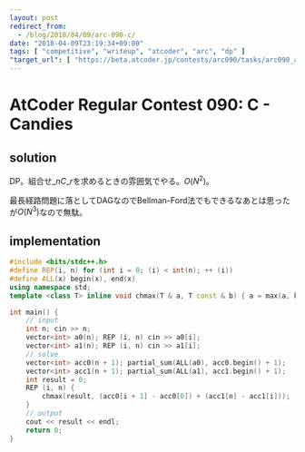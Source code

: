 ```yaml
---
layout: post
redirect_from:
  - /blog/2018/04/09/arc-090-c/
date: "2018-04-09T23:19:34+09:00"
tags: [ "competitive", "writeup", "atcoder", "arc", "dp" ]
"target_url": [ "https://beta.atcoder.jp/contests/arc090/tasks/arc090_a" ]
---
```


# AtCoder Regular Contest 090: C - Candies

## solution

DP。組合せ${}\_nC\_r$を求めるときの雰囲気でやる。$O(N^2)$。

最長経路問題に落としてDAGなのでBellman-Ford法でもできるなあとは思ったが$O(N^3)$なので無駄。

## implementation

``` c++
#include <bits/stdc++.h>
#define REP(i, n) for (int i = 0; (i) < int(n); ++ (i))
#define ALL(x) begin(x), end(x)
using namespace std;
template <class T> inline void chmax(T & a, T const & b) { a = max(a, b); }

int main() {
    // input
    int n; cin >> n;
    vector<int> a0(n); REP (i, n) cin >> a0[i];
    vector<int> a1(n); REP (i, n) cin >> a1[i];
    // solve
    vector<int> acc0(n + 1); partial_sum(ALL(a0), acc0.begin() + 1);
    vector<int> acc1(n + 1); partial_sum(ALL(a1), acc1.begin() + 1);
    int result = 0;
    REP (i, n) {
        chmax(result, (acc0[i + 1] - acc0[0]) + (acc1[n] - acc1[i]));
    }
    // output
    cout << result << endl;
    return 0;
}
```

